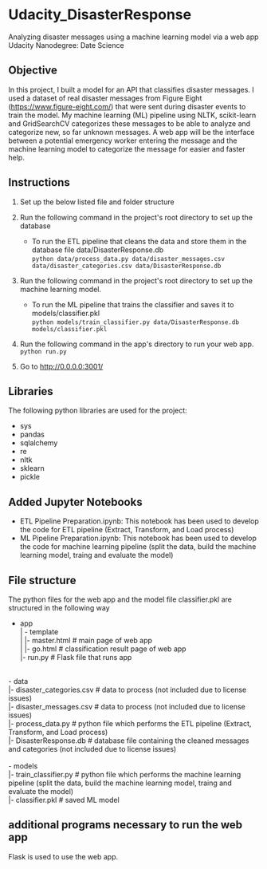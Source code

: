 # Udacity_DisasterResponse
Analyzing disaster messages using a machine learning model via a web app <br>
Udacity Nanodegree: Date Science

## Objective
In this project, I built a model for an API that classifies disaster messages. I used a dataset of real disaster messages from Figure Eight (https://www.figure-eight.com/) that were sent during disaster events to train the model. My machine learning (ML) pipeline using NLTK, scikit-learn and GridSearchCV categorizes these messages to be able to analyze and categorize new, so far unknown messages. A web app will be the interface between a potential emergency worker entering the message and the machine learning model to categorize the message for easier and faster help. 

## Instructions
1. Set up the below listed file and folder structure

2. Run the following command in the project's root directory to set up the database
    - To run the ETL pipeline that cleans the data and store them in the database file data/DisasterResponse.db<br>
        `python data/process_data.py data/disaster_messages.csv data/disaster_categories.csv data/DisasterResponse.db`

3. Run the following command in the project's root directory to set up the machine learning model.
    - To run the ML pipeline that trains the classifier and saves it to models/classifier.pkl <br>
        `python models/train_classifier.py data/DisasterResponse.db models/classifier.pkl`

4. Run the following command in the app's directory to run your web app. <br>
    `python run.py`

5. Go to http://0.0.0.0:3001/

## Libraries
The following python libraries are used for the project:
- sys
- pandas
- sqlalchemy
- re
- nltk
- sklearn
- pickle

## Added Jupyter Notebooks
- ETL Pipeline Preparation.ipynb: This notebook has been used to develop the code for ETL pipeline (Extract, Transform, and Load process)<br>
- ML Pipeline Preparation.ipynb: This notebook has been used to develop the code for machine learning pipeline (split the data, build the machine learning model, traing and evaluate the model)<br>

## File structure
The python files for the web app and the model file classifier.pkl are structured in the following way
- app<br>
| - template<br>
| |- master.html  # main page of web app<br>
| |- go.html      # classification result page of web app<br>
|- run.py         # Flask file that runs app<br>
<br>
- data<br>
|- disaster_categories.csv  # data to process (not included due to license issues)<br>
|- disaster_messages.csv    # data to process (not included due to license issues)<br>
|- process_data.py          # python file which performs the ETL pipeline (Extract, Transform, and Load process)<br>
|- DisasterResponse.db      # database file containing the cleaned messages and categories (not included due to license issues)<br>
<br>
- models<br>
|- train_classifier.py      # python file which performs the machine learning pipeline (split the data, build the machine learning model, traing and evaluate the model)<br>
|- classifier.pkl           # saved ML model <br>

## additional programs necessary to run the web app
Flask is used to use the web app.
